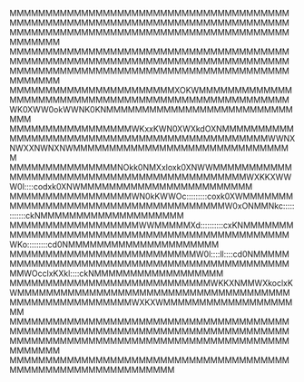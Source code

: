 MMMMMMMMMMMMMMMMMMMMMMMMMMMMMMMMMMMMMMMMMMMMMMMMMMMMMMMMMMMMMMMMMMMMMMMMMMMMMMMMMMMMMMMMMMMMMMMMMMMMMMMMMMMMMMMMMMMMMMMMMMMM MMMMMMMMMMMMMMMMMMMMMMMMMMMMMMMMMMMMMMMMMMMMMMMMMMMMMMMMMMMMMMMMMMMMMMMMMMMMMMMMMMMMMMMMMMMMMMMMMMMMMMMMMMMMMMMMMMMMMMMMMMMM MMMMMMMMMMMMMMMMMMMMMMMXOKWMMMMMMMMMMMMMMMMMMMMMMMMMMMMMMMMMMMMMMMMMMMMMMMMMMMMWK0XWW0okWWNK0KNMMMMMMMMMMMMMMMMMMMMMMMMMMMMM MMMMMMMMMMMMMMMMMWKxxKWN0XWXkdOXNMMMMMMMMMMMMMMMMMMMMMMMMMMMMMMMMMMMMMMMMMMMMMMWWNXNWXXNWNXNWMMMMMMMMMMMMMMMMMMMMMMMMMMMMMMM MMMMMMMMMMMMMMMNOkk0NMXxloxk0XNWWMMMMMMMMMMMMMMMMMMMMMMMMMMMMMMMMMMMMMMMMMMMMWXKKXWWW0l::::codxk0XNWMMMMMMMMMMMMMMMMMMMMMMMM MMMMMMMMMMMMMMMMMWN0kKWWOc:::::::::coxk0XWMMMMMMMMMMMMMMMMMMMMMMMMMMMMMMMMMMMMMW0xONMMNkc::::::::::::ckNMMMMMMMMMMMMMMMMMMMM MMMMMMMMMMMMMMMMMMWWMMMMMXd::::::::::cxKNMMMMMMMMMMMMMMMMMMMMMMMMMMMMMMMMMMMMMMMMMMMMMMWKo:::::::::cd0NMMMMMMMMMMMMMMMMMMMMM MMMMMMMMMMMMMMMMMMMMMMMMMMW0l::::ll::::cd0NMMMMMMMMMMMMMMMMMMMMMMMMMMMMMMMMMMMMMMMMMMMMMMWOcclxKXkl::::ckNMMMMMMMMMMMMMMMMMM MMMMMMMMMMMMMMMMMMMMMMMMMMMMWKKXNMMWXkoclxKWMMMMMMMMMMMMMMMMMMMMMMMMMMMMMMMMMMMMMMMMMMMMMMMMMMMMMMMWXKXWMMMMMMMMMMMMMMMMMMMM MMMMMMMMMMMMMMMMMMMMMMMMMMMMMMMMMMMMMMMMMMMMMMMMMMMMMMMMMMMMMMMMMMMMMMMMMMMMMMMMMMMMMMMMMMMMMMMMMMMMMMMMMMMMMMMMMMMMMMMMMMMM MMMMMMMMMMMMMMMMMMMMMMMMMMMMMMMMMMMMMMMMMMMMMMMMMMMMMMMMMMMMMM
